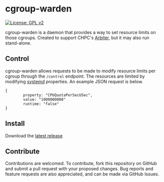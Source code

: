 # cgroup-warden

[![License: GPL v2](https://img.shields.io/badge/License-GPL_v2-blue.svg)](https://www.gnu.org/licenses/old-licenses/gpl-2.0.en.html)


cgroup-warden is a daemon that provides a way to set resource limits on those cgroups. Created to support CHPC's [Arbiter](https://github.com/chpc-uofu/arbiter), but it may also run stand-alone. 


## Control

cgroup-warden allows requests to be made to modify resource limits per cgroup through the `/control` endpoint. The resources are limited by modifying [systemd](https://systemd.io) properties. An example JSON request is below. 

```
{
        property: "CPUQuotaPerSecUSec",
        value: "1000000000"
        runtime: "false"
}
```

## Install
Download the [latest release](https://github.com/CHPC-UofU/releases)

## Contribute
Contributions are welcomed. To contribute, fork this repository on GitHub and submit a pull request with your proposed changes. Bug reports and feature requests are also appreciated, and can be made via GitHub Issues. 

